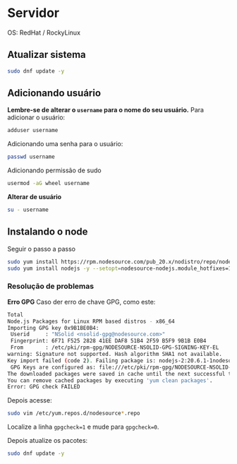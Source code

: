 # Servidor
OS: RedHat / RockyLinux


## Atualizar sistema
```bash
sudo dnf update -y
```

## Adicionando usuário
__Lembre-se de alterar o `username` para o nome do seu usuário.__
Para adicionar o usuário:
```bash
adduser username
```
Adicionando uma senha para o usuário:
```bash
passwd username
```
Adicionando permissão de sudo
```bash
usermod -aG wheel username
```

**Alterar de usuário**
```bash
su - username 
```


## Instalando o node
Seguir o passo a passo
```bash
sudo yum install https://rpm.nodesource.com/pub_20.x/nodistro/repo/nodesource-release-nodistro-1.noarch.rpm -y
sudo yum install nodejs -y --setopt=nodesource-nodejs.module_hotfixes=1
```



### Resolução de problemas

**Erro GPG**
Caso der erro de chave GPG, como este:
```bash
Total                                                                                                                               32 MB/s |  36 MB     00:01
Node.js Packages for Linux RPM based distros - x86_64                                                                              1.6 MB/s | 1.7 kB     00:00
Importing GPG key 0x9B1BE0B4:
 Userid     : "NSolid <nsolid-gpg@nodesource.com>"
 Fingerprint: 6F71 F525 2828 41EE DAF8 51B4 2F59 B5F9 9B1B E0B4
 From       : /etc/pki/rpm-gpg/NODESOURCE-NSOLID-GPG-SIGNING-KEY-EL
warning: Signature not supported. Hash algorithm SHA1 not available.
Key import failed (code 2). Failing package is: nodejs-2:20.6.1-1nodesource.x86_64
 GPG Keys are configured as: file:///etc/pki/rpm-gpg/NODESOURCE-NSOLID-GPG-SIGNING-KEY-EL
The downloaded packages were saved in cache until the next successful transaction.
You can remove cached packages by executing 'yum clean packages'.
Error: GPG check FAILED
```

Depois acesse:
```bash
sudo vim /etc/yum.repos.d/nodesource*.repo
```
Localize a linha `gpgcheck=1` e mude para `gpgcheck=0`.

Depois atualize os pacotes:
```bash
sudo dnf update -y
```


